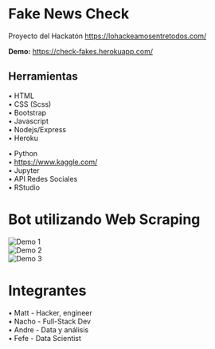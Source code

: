 # Fake News Check

Proyecto del Hackatón https://lohackeamosentretodos.com/ 

**Demo:** https://check-fakes.herokuapp.com/  
  
## Herramientas  
• HTML  
• CSS (Scss)  
• Bootstrap  
• Javascript  
• Nodejs/Express  
• Heroku  
  
• Python  
• https://www.kaggle.com/  
• Jupyter  
• API Redes Sociales  
• RStudio  
  
# Bot utilizando Web Scraping
![Demo 1](https://raw.githubusercontent.com/NachoKai/chequea3/gh-pages/Funcionamiento%201.png)  
![Demo 2](https://raw.githubusercontent.com/NachoKai/chequea3/gh-pages/Funcionamiento%202.png)  
![Demo 3](https://raw.githubusercontent.com/NachoKai/chequea3/gh-pages/Funcionamiento%203.png)  

# Integrantes  
• Matt - Hacker, engineer  
• Nacho - Full-Stack Dev  
• Andre - Data y análisis  
• Fefe - Data Scientist  
